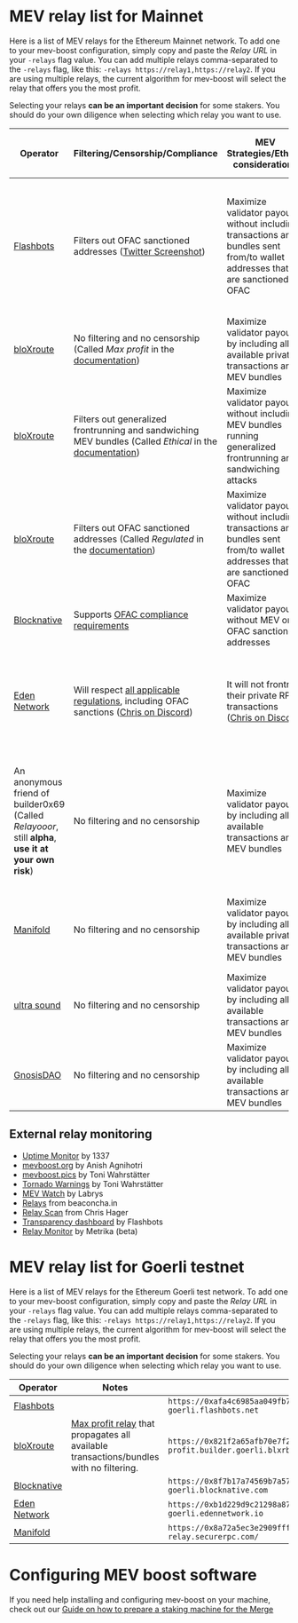 # MEV relay list for Mainnet

Here is a list of MEV relays for the Ethereum Mainnet network. To add one to your mev-boost configuration, simply copy and paste the *Relay URL* in your `-relays` flag value. You can add multiple relays comma-separated to the `-relays` flag, like this: `-relays https://relay1,https://relay2`. If you are using multiple relays, the current algorithm for mev-boost will select the relay that offers you the most profit.

Selecting your relays **can be an important decision** for some stakers. You should do your own diligence when selecting which relay you want to use.

| Operator | Filtering/Censorship/Compliance | MEV Strategies/Ethical considerations | Relay software | Profit sharing model | Builders and searchers | Status | Payload validated on the relay | Notes | Support | Relay URL |
|-|-|-|-|-|-|-|-|-|-|-|
| [Flashbots](https://boost.flashbots.net/) | Filters out OFAC sanctioned addresses ([Twitter Screenshot][2]) | Maximize validator payout without including transactions and bundles sent from/to wallet addresses that are sanctioned by OFAC | [mev-boost-relay](https://github.com/flashbots/mev-boost-relay) | Specific to builder of bid with highest validator value. 100% to validator from Flashbots builders. | Internal and external builders. Permissionless. | [Dashboard](https://boost-relay.flashbots.net/) | Yes | [Flashbots documentation](https://docs.flashbots.net/flashbots-mev-boost/introduction) | [Discord](https://discord.com/invite/3TjWjBerRb) | `https://0xac6e77dfe25ecd6110b8e780608cce0dab71fdd5ebea22a16c0205200f2f8e2e3ad3b71d3499c54ad14d6c21b41a37ae@boost-relay.flashbots.net` |
| [bloXroute](https://bloxroute.com/) | No filtering and no censorship (Called *Max profit* in the [documentation][3]) | Maximize validator payout by including all available private transactions and MEV bundles | Internal software | Unknown | Internal and external builders. External searchers. | [Dashboard](https://bloxroute.max-profit.blxrbdn.com/) | Yes | [Documentation for bloXroute relays offering](https://docs.bloxroute.com/the-merge-eth2.0/mev-relay-instructions-for-validators#relay-types) | [Discord](https://discordapp.com/invite/mB95H7s) [Email](mailto:support@bloxroute.com) | `https://0x8b5d2e73e2a3a55c6c87b8b6eb92e0149a125c852751db1422fa951e42a09b82c142c3ea98d0d9930b056a3bc9896b8f@bloxroute.max-profit.blxrbdn.com` |
| [bloXroute](https://bloxroute.com/) | Filters out generalized frontrunning and sandwiching MEV bundles (Called *Ethical* in the [documentation][3]) | Maximize validator payout without including MEV bundles running generalized frontrunning and sandwiching attacks | Internal software | Unknown | Internal builder and external searchers. | [Dashboard](https://bloxroute.ethical.blxrbdn.com) | Yes | [Documentation for bloXroute relays offering](https://docs.bloxroute.com/the-merge-eth2.0/mev-relay-instructions-for-validators#relay-types) | [Discord](https://discordapp.com/invite/mB95H7s) [Email](mailto:support@bloxroute.com) | `https://0xad0a8bb54565c2211cee576363f3a347089d2f07cf72679d16911d740262694cadb62d7fd7483f27afd714ca0f1b9118@bloxroute.ethical.blxrbdn.com` |
| [bloXroute](https://bloxroute.com/) | Filters out OFAC sanctioned addresses (Called *Regulated* in the [documentation][3]) | Maximize validator payout without including transactions and bundles sent from/to wallet addresses that are sanctioned by OFAC | Internal software | Unknown | Internal and external builders. External searchers. | [Dashboard](https://bloxroute.regulated.blxrbdn.com/) | Yes | [Documentation for bloXroute relays offering](https://docs.bloxroute.com/the-merge-eth2.0/mev-relay-instructions-for-validators#relay-types) | [Discord](https://discordapp.com/invite/mB95H7s) [Email](mailto:support@bloxroute.com) | `https://0xb0b07cd0abef743db4260b0ed50619cf6ad4d82064cb4fbec9d3ec530f7c5e6793d9f286c4e082c0244ffb9f2658fe88@bloxroute.regulated.blxrbdn.com` |
| [Blocknative](https://www.blocknative.com/) | Supports [OFAC compliance requirements](https://discord.com/channels/542403978693050389/1019351111083233421/1021808541494956092) | Maximize validator payout without MEV or OFAC sanctioned addresses | [Dreamboat](https://github.com/blocknative/dreamboat) | 100% to validator | Internal builder. External builders and MEV searchers coming up. | [Dashboard](https://dreamboat.blocknative.com/) | Yes | [Documentation for Blocknative relay offering](https://docs.blocknative.com/mev-relay-instructions-for-ethereum-validators)| [Discord](https://discord.com/invite/KZaBVME) [Email](mailto:Hello@blocknative.com) | `https://0x9000009807ed12c1f08bf4e81c6da3ba8e3fc3d953898ce0102433094e5f22f21102ec057841fcb81978ed1ea0fa8246@builder-relay-mainnet.blocknative.com` |
| [Eden Network](https://docs.edennetwork.io/) | Will respect [all applicable regulations](https://discord.com/channels/761540124940697600/773571585826357259/1020818179376820334), including OFAC sanctions ([Chris on Discord][1]) | It will not frontrun their private RPC transactions ([Chris on Discord][1]) | [A fork of mev-boost-relay](https://github.com/eden-network/mev-boost-relay) | 100% to validator but subject to change ([Chris on Discord][1]) | Eden Network, but they will be opening to 3rd party builders soon ([Chris on Discord][1])  | [Dashboard](https://relay.edennetwork.io/info) | Not at the moment but likely yes in the future ([Chris on Discord][1]) | | [Discord](https://discord.gg/5jmFKh8na2) | `https://0xb3ee7afcf27f1f1259ac1787876318c6584ee353097a50ed84f51a1f21a323b3736f271a895c7ce918c038e4265918be@relay.edennetwork.io` |
| An anonymous friend of builder0x69 (Called *Relayooor*, still **alpha**, **use it at your own risk**) | No filtering and no censorship | Maximize validator payout by including all available transactions and MEV bundles | [Relayooor's fork of mev-boost-relay](https://github.com/relayooor/mev-boost-relay) | Relay takes 0% | Only builder0x69 builder right now. Permissionless. | [Dashboard](https://relayooor.wtf/) | Yes | [Blog post](https://medium.com/@builder0x69/first-10-000-blocks-and-new-features-8b3bb0e5b4a7) Current users of this relay should consider migrating to the ultra sound and Gnosis relays for lower latency and higher reliability | Limited (DM [builder0x69](https://twitter.com/builder0x69) on Twitter) | `https://0x84e78cb2ad883861c9eeeb7d1b22a8e02332637448f84144e245d20dff1eb97d7abdde96d4e7f80934e5554e11915c56@relayooor.wtf` |
| [Manifold](https://securerpc.com/) | No filtering and no censorship | Maximize validator payout by including all available private transactions and MEV bundles | [Internal Software](https://kb.manifoldfinance.com/docs/Protocol/protocol-backbonev01) | Varied | Internal and external builders. Permissionless. | [Dashboard](https://mainnet-relay.securerpc.com/) | Yes | [Manifold documentation](https://kb.manifoldfinance.com/) This relay had a major issue on October 15th 2022 ([1][4], [2][5]). | [Forum](https://forums.manifoldfinance.com/) [Email](mailto:sam@manifoldfinance.com) | `https://0x98650451ba02064f7b000f5768cf0cf4d4e492317d82871bdc87ef841a0743f69f0f1eea11168503240ac35d101c9135@mainnet-relay.securerpc.com` |
| [ultra sound](https://relay.ultrasound.money/) | No filtering and no censorship | Maximize validator payout by including all available transactions and MEV bundles | [Relayooor's fork of mev-boost-relay](https://github.com/relayooor/mev-boost-relay) | 100% to validator | Public and permissionless. | [Dashboard](https://relay.ultrasound.money/) | Yes |  | [Twitter](https://twitter.com/ultrasoundmoney) [Email](mailto:contact@ultrasound.money) | `https://0xa1559ace749633b997cb3fdacffb890aeebdb0f5a3b6aaa7eeeaf1a38af0a8fe88b9e4b1f61f236d2e64d95733327a62@relay.ultrasound.money` |
| [GnosisDAO](https://twitter.com/GnosisDAO) | No filtering and no censorship | Maximize validator payout by including all available transactions and MEV bundles | [Gnosis's fork of mev-boost-relay](https://github.com/gnosis/mev-boost-relay) | Unknown | Public and permissionless. | [Dashboard](https://agnostic-relay.net/) | Unknown | [Blog post](https://www.gnosis.io/blog/agnostic-relay-a-credibly-neutral-tool) | [Discord](http://discord.gg/gnosischain) | `https://0xa7ab7a996c8584251c8f925da3170bdfd6ebc75d50f5ddc4050a6fdc77f2a3b5fce2cc750d0865e05d7228af97d69561@agnostic-relay.net` |

[1]: https://discord.com/channels/761540124940697600/1019624727234490378/1024710921706295388
[2]: https://twitter.com/bantg/status/1559948198508118016
[3]: https://docs.bloxroute.com/the-merge-eth2.0/mev-relay-instructions-for-validators
[4]: https://research.lido.fi/t/lido-on-ethereum-relay-voting-proposal/3135/11
[5]: https://hackmd.io/@manifoldx/2022-10-15

## External relay monitoring

* [Uptime Monitor](https://mev-relays.beaconstate.info/) by 1337
* [mevboost.org](https://www.mevboost.org/) by Anish Agnihotri
* [mevboost.pics](https://www.mevboost.pics/) by Toni Wahrstätter
* [Tornado Warnings](https://tornado-warning.info/) by Toni Wahrstätter
* [MEV Watch](https://www.mevwatch.info/) by Labrys
* [Relays](https://beaconcha.in/relays) from beaconcha.in
* [Relay Scan](https://www.relayscan.io) from Chris Hager
* [Transparency dashboard](https://transparency.flashbots.net/) by Flashbots
* [Relay Monitor](https://app.metrika.co/dashboard/ethereum/relay-monitor/north-america-east?tr=30m) by Metrika (beta)

# MEV relay list for Goerli testnet

Here is a list of MEV relays for the Ethereum Goerli test network. To add one to your mev-boost configuration, simply copy and paste the *Relay URL* in your `-relays` flag value. You can add multiple relays comma-separated to the `-relays` flag, like this: `-relays https://relay1,https://relay2`. If you are using multiple relays, the current algorithm for mev-boost will select the relay that offers you the most profit.

Selecting your relays **can be an important decision** for some stakers. You should do your own diligence when selecting which relay you want to use.

| Operator | Notes | Relay URL |
|----------|-------|-----------|
| [Flashbots](https://www.flashbots.net/) | | `https://0xafa4c6985aa049fb79dd37010438cfebeb0f2bd42b115b89dd678dab0670c1de38da0c4e9138c9290a398ecd9a0b3110@builder-relay-goerli.flashbots.net` |
| [bloXroute](https://bloxroute.com/) | [Max profit relay](https://docs.bloxroute.com/the-merge-eth2.0/mev-relay-instructions-for-validators#relay-types) that propagates all available transactions/bundles with no filtering. | `https://0x821f2a65afb70e7f2e820a925a9b4c80a159620582c1766b1b09729fec178b11ea22abb3a51f07b288be815a1a2ff516@bloxroute.max-profit.builder.goerli.blxrbdn.com` |
| [Blocknative](https://www.blocknative.com/) |  | `https://0x8f7b17a74569b7a57e9bdafd2e159380759f5dc3ccbd4bf600414147e8c4e1dc6ebada83c0139ac15850eb6c975e82d0@builder-relay-goerli.blocknative.com` |
| [Eden Network](https://v2.docs.edennetwork.io/) |  | `https://0xb1d229d9c21298a87846c7022ebeef277dfc321fe674fa45312e20b5b6c400bfde9383f801848d7837ed5fc449083a12@relay-goerli.edennetwork.io` |
| [Manifold](https://securerpc.com/) |  | `https://0x8a72a5ec3e2909fff931c8b42c9e0e6c6e660ac48a98016777fc63a73316b3ffb5c622495106277f8dbcc17a06e92ca3@goerli-relay.securerpc.com/` |

# Configuring MEV boost software

If you need help installing and configuring mev-boost on your machine, check out our [Guide on how to prepare a staking machine for the Merge](https://github.com/remyroy/ethstaker/blob/main/prepare-for-the-merge.md#choosing-and-configuring-an-mev-solution)
